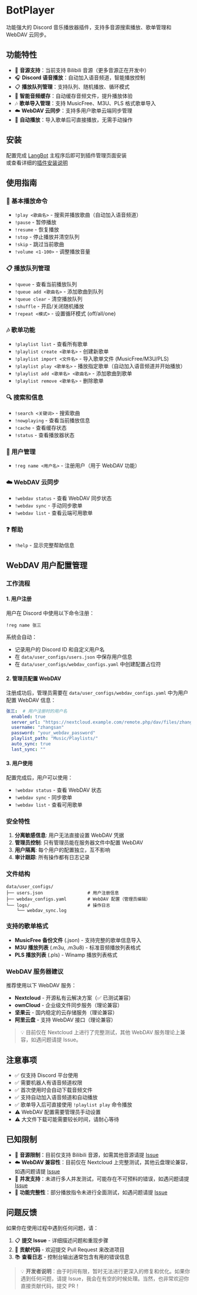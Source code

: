 # BotPlayer

功能强大的 Discord 音乐播放器插件，支持多音源搜索播放、歌单管理和 WebDAV 云同步。

## 功能特性

- 🎵 **音源支持**：当前支持 Bilibili 音源（更多音源正在开发中）
- 🎧 **Discord 语音播放**：自动加入语音频道，智能播放控制
- 📋 **播放队列管理**：支持队列、随机播放、循环模式
- 💾 **智能音频缓存**：自动缓存音频文件，提升播放体验
- 🎶 **歌单导入管理**：支持 MusicFree、M3U、PLS 格式歌单导入
- ☁️ **WebDAV 云同步**：支持多用户歌单云端同步管理
- 🚀 **自动播放**：导入歌单后可直接播放，无需手动操作

## 安装

配置完成 [LangBot](https://github.com/RockChinQ/LangBot) 主程序后即可到插件管理页面安装  
或查看详细的[插件安装说明](https://docs.langbot.app/plugin/plugin-intro.html#%E6%8F%92%E4%BB%B6%E7%94%A8%E6%B3%95)

## 使用指南

### 🎵 基本播放命令
- `!play <歌曲名>` - 搜索并播放歌曲（自动加入语音频道）
- `!pause` - 暂停播放
- `!resume` - 恢复播放
- `!stop` - 停止播放并清空队列
- `!skip` - 跳过当前歌曲
- `!volume <1-100>` - 调整播放音量

### 📋 播放队列管理
- `!queue` - 查看当前播放队列
- `!queue add <歌曲名>` - 添加歌曲到队列
- `!queue clear` - 清空播放队列
- `!shuffle` - 开启/关闭随机播放
- `!repeat <模式>` - 设置循环模式 (off/all/one)

### 🎶 歌单功能
- `!playlist list` - 查看所有歌单
- `!playlist create <歌单名>` - 创建新歌单
- `!playlist import <文件名>` - 导入歌单文件 (MusicFree/M3U/PLS)
- `!playlist play <歌单名>` - 播放指定歌单（自动加入语音频道并开始播放）
- `!playlist add <歌单名> <歌曲名>` - 添加歌曲到歌单
- `!playlist remove <歌单名>` - 删除歌单

### 🔍 搜索和信息
- `!search <关键词>` - 搜索歌曲
- `!nowplaying` - 查看当前播放信息
- `!cache` - 查看缓存状态
- `!status` - 查看播放器状态

### 👤 用户管理
- `!reg name <用户名>` - 注册用户（用于 WebDAV 功能）

### ☁️ WebDAV 云同步
- `!webdav status` - 查看 WebDAV 同步状态
- `!webdav sync` - 手动同步歌单
- `!webdav list` - 查看云端可用歌单

### ❓ 帮助
- `!help` - 显示完整帮助信息

## WebDAV 用户配置管理

### 工作流程

#### 1. 用户注册
用户在 Discord 中使用以下命令注册：
```
!reg name 张三
```

系统会自动：
- 记录用户的 Discord ID 和自定义用户名
- 在 `data/user_configs/users.json` 中保存用户信息
- 在 `data/user_configs/webdav_configs.yaml` 中创建配置占位符

#### 2. 管理员配置 WebDAV
注册成功后，管理员需要在 `data/user_configs/webdav_configs.yaml` 中为用户配置 WebDAV 信息：

```yaml
张三:  # 用户注册时的用户名
  enabled: true
  server_url: "https://nextcloud.example.com/remote.php/dav/files/zhangsan/"
  username: "zhangsan"
  password: "your_webdav_password"
  playlist_path: "Music/Playlists/"
  auto_sync: true
  last_sync: ""
```

#### 3. 用户使用
配置完成后，用户可以使用：
- `!webdav status` - 查看 WebDAV 状态
- `!webdav sync` - 同步歌单
- `!webdav list` - 查看可用歌单

### 安全特性

1. **分离敏感信息**: 用户无法直接设置 WebDAV 凭据
2. **管理员控制**: 只有管理员能在服务器文件中配置 WebDAV
3. **用户隔离**: 每个用户的配置独立，互不影响
4. **审计跟踪**: 所有操作都有日志记录

### 文件结构

```
data/user_configs/
├── users.json                 # 用户注册信息
├── webdav_configs.yaml        # WebDAV 配置（管理员编辑）
└── logs/                      # 操作日志
    └── webdav_sync.log
```

### 支持的歌单格式

- **MusicFree 备份文件** (.json) - 支持完整的歌单信息导入
- **M3U 播放列表** (.m3u, .m3u8) - 标准音频播放列表格式
- **PLS 播放列表** (.pls) - Winamp 播放列表格式

### WebDAV 服务器建议

推荐使用以下 WebDAV 服务：
- **Nextcloud** - 开源私有云解决方案（✅ 已测试兼容）
- **ownCloud** - 企业级文件同步服务（理论兼容）
- **坚果云** - 国内稳定的云存储服务（理论兼容）
- **阿里云盘** - 支持 WebDAV 接口（理论兼容）

> 💡 目前仅在 Nextcloud 上进行了完整测试，其他 WebDAV 服务理论上兼容，如遇问题请提 Issue。

## 注意事项

- ✅ 仅支持 Discord 平台使用
- ✅ 需要机器人有语音频道权限
- ✅ 首次使用时会自动下载音频文件
- ✅ 支持自动加入语音频道和自动播放
- ✅ 歌单导入后可直接使用 `!playlist play` 命令播放
- ⚠️ WebDAV 配置需要管理员手动设置
- ⚠️ 大文件下载可能需要较长时间，请耐心等待

## 已知限制

- 🎵 **音源限制**：目前仅支持 Bilibili 音源，如需其他音源请提 [Issue](https://github.com/your-repo/issues)
- ☁️ **WebDAV 兼容性**：目前仅在 Nextcloud 上完整测试，其他云盘理论兼容，如遇问题请提 [Issue](https://github.com/your-repo/issues)
- 👥 **并发支持**：未进行多人并发测试，可能存在不可预料的错误，如遇问题请提 [Issue](https://github.com/your-repo/issues)
- 🧪 **功能完整性**：部分播放指令未进行全面测试，如遇问题请提 [Issue](https://github.com/your-repo/issues)

## 问题反馈

如果你在使用过程中遇到任何问题，请：

1. 📋 **提交 Issue** - 详细描述问题和重现步骤
2. 🔧 **贡献代码** - 欢迎提交 Pull Request 来改进项目
3. 📚 **查看日志** - 控制台输出通常包含有用的错误信息

> 💡 **开发者说明**：由于时间有限，暂时无法进行更深入的修复和优化。如果你遇到任何问题，请提 Issue，我会在有空的时候处理。当然，也非常欢迎你直接贡献代码，提交 PR！
